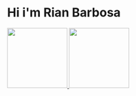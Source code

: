 # Hi i'm Rian Barbosa 
<div>
  <a href="https://github.com/riannbarbosa">
  <img height="140em" src="https://github-readme-stats.vercel.app/api?username=riannbarbosa&show_icons=true&theme=radical&include_all_commits=true&count_private=true"/>
  <img height="140em"  src="https://github-readme-stats.vercel.app/api/top-langs/?username=riannbarbosa&layout=compact&langs_count=16&theme=radical"/>
</div>
